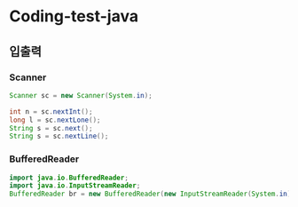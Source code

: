 # Coding-test-java

## 입출력
### Scanner
```java
Scanner sc = new Scanner(System.in);

int n = sc.nextInt();
long l = sc.nextLone();
String s = sc.next();
String s = sc.nextLine();
```

### BufferedReader
```java
import java.io.BufferedReader;
import java.io.InputStreamReader;
BufferedReader br = new BufferedReader(new InputStreamReader(System.in));
```